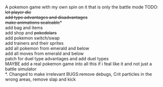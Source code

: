 A pokemon game with my own spin on it that is only the battle mode
TODO:\
~~let player die~~ \
~~add type advantages and disadvantages~~\
~~make animations scaleable~~*\
add bag and items\
add shop and ~~pokedolars~~\
add pokemon switch/swap\
add trainers and their sprites\
add all pokemon from emerald and below\
add all moves from emerald and below\
patch for duel type advantages and add duel types\
MAYBE add a real pokemon game into all this if i feal like it and not just a battle simulator\
*. Changed to make irrelevant
BUGS:remove debugs, Crit particles in the wrong areas, remove slap and kick
